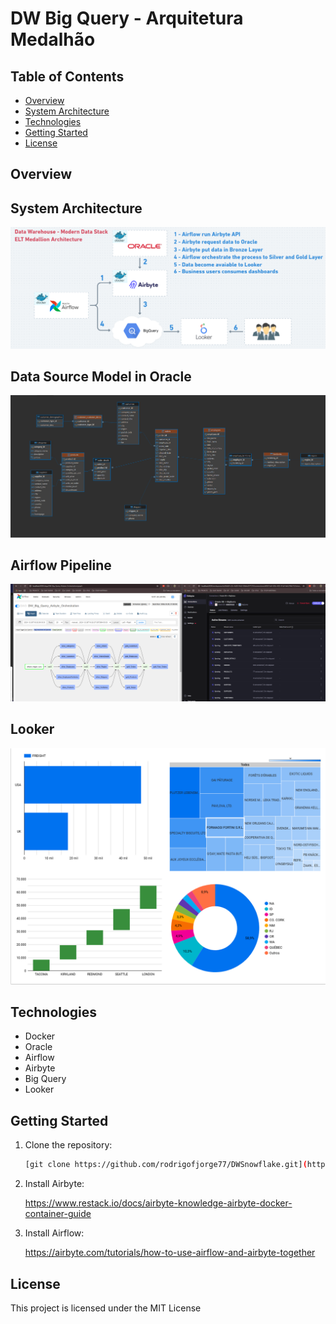 # DW Big Query - Arquitetura Medalhão

## Table of Contents
- [Overview](#overview)
- [System Architecture](#system-architecture)
- [Technologies](#technologies)
- [Getting Started](#getting-started)
- [License](#license)

## Overview


## System Architecture

![System Architecture](https://github.com/rodrigofjorge77/DWBQ/blob/main/assets/architecture.png)

## Data Source Model in Oracle

![System Architecture](https://github.com/rodrigofjorge77/DWSnowflake/blob/main/Assets/schema%20das%20tabelas%20na%20orgiem.png)

## Airflow Pipeline

![System Architecture](https://github.com/rodrigofjorge77/DWBQ/blob/main/assets/airflow_airbyte2.png)

## Looker

![System Architecture](https://github.com/rodrigofjorge77/DWBQ/blob/main/assets/looker.png)

## Technologies

- Docker
- Oracle
- Airflow
- Airbyte
- Big Query
- Looker

## Getting Started

1. Clone the repository:
    ```bash
    [git clone https://github.com/rodrigofjorge77/DWSnowflake.git](https://github.com/rodrigofjorge77/DWBQ.git)
    ```

2. Install Airbyte:  

    https://www.restack.io/docs/airbyte-knowledge-airbyte-docker-container-guide

3. Install Airflow:  

    https://airbyte.com/tutorials/how-to-use-airflow-and-airbyte-together
   
## License

This project is licensed under the MIT License

